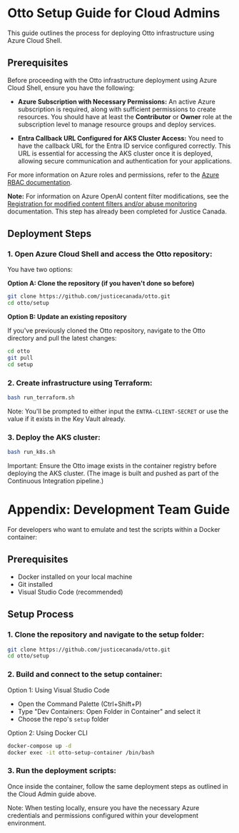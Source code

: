 # Otto Setup Guide for Cloud Admins

This guide outlines the process for deploying Otto infrastructure using Azure Cloud Shell.

## Prerequisites

Before proceeding with the Otto infrastructure deployment using Azure Cloud Shell, ensure you have the following:

- **Azure Subscription with Necessary Permissions:** An active Azure subscription is required, along with sufficient permissions to create resources. You should have at least the **Contributor** or **Owner** role at the subscription level to manage resource groups and deploy services.

- **Entra Callback URL Configured for AKS Cluster Access:** You need to have the callback URL for the Entra ID service configured correctly. This URL is essential for accessing the AKS cluster once it is deployed, allowing secure communication and authentication for your applications.

For more information on Azure roles and permissions, refer to the [Azure RBAC documentation](https://learn.microsoft.com/en-us/azure/role-based-access-control/overview).

**Note:** For information on Azure OpenAI content filter modifications, see the [Registration for modified content filters and/or abuse monitoring](https://learn.microsoft.com/en-us/legal/cognitive-services/openai/limited-access#registration-for-modified-content-filters-andor-abuse-monitoring) documentation. This step has already been completed for Justice Canada.

## Deployment Steps

### 1. Open Azure Cloud Shell and access the Otto repository:

You have two options:

**Option A: Clone the repository (if you haven't done so before)**

```bash
git clone https://github.com/justicecanada/otto.git
cd otto/setup
```

**Option B: Update an existing repository**

If you've previously cloned the Otto repository, navigate to the Otto directory and pull the latest changes:

```bash
cd otto
git pull
cd setup
```

### 2. Create infrastructure using Terraform:

```bash
bash run_terraform.sh
```

Note: You'll be prompted to either input the `ENTRA-CLIENT-SECRET` or use the value if it exists in the Key Vault already.

### 3. Deploy the AKS cluster:

```bash
bash run_k8s.sh
```

Important: Ensure the Otto image exists in the container registry before deploying the AKS cluster. (The image is built and pushed as part of the Continuous Integration pipeline.)

# Appendix: Development Team Guide

For developers who want to emulate and test the scripts within a Docker container:

## Prerequisites

- Docker installed on your local machine
- Git installed
- Visual Studio Code (recommended)

## Setup Process

### 1. Clone the repository and navigate to the setup folder:

```bash
git clone https://github.com/justicecanada/otto.git
cd otto/setup
```

### 2. Build and connect to the setup container:

Option 1: Using Visual Studio Code
- Open the Command Palette (Ctrl+Shift+P)
- Type "Dev Containers: Open Folder in Container" and select it
- Choose the repo's `setup` folder

Option 2: Using Docker CLI
```bash
docker-compose up -d
docker exec -it otto-setup-container /bin/bash
```

### 3. Run the deployment scripts:

Once inside the container, follow the same deployment steps as outlined in the Cloud Admin guide above.

Note: When testing locally, ensure you have the necessary Azure credentials and permissions configured within your development environment.
